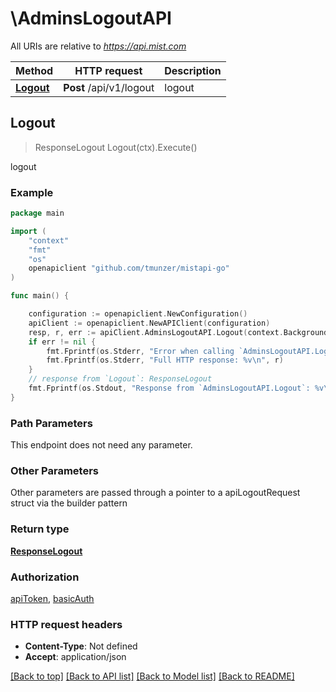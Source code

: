 # \AdminsLogoutAPI

All URIs are relative to *https://api.mist.com*

Method | HTTP request | Description
------------- | ------------- | -------------
[**Logout**](AdminsLogoutAPI.md#Logout) | **Post** /api/v1/logout | logout



## Logout

> ResponseLogout Logout(ctx).Execute()

logout



### Example

```go
package main

import (
	"context"
	"fmt"
	"os"
	openapiclient "github.com/tmunzer/mistapi-go"
)

func main() {

	configuration := openapiclient.NewConfiguration()
	apiClient := openapiclient.NewAPIClient(configuration)
	resp, r, err := apiClient.AdminsLogoutAPI.Logout(context.Background()).Execute()
	if err != nil {
		fmt.Fprintf(os.Stderr, "Error when calling `AdminsLogoutAPI.Logout``: %v\n", err)
		fmt.Fprintf(os.Stderr, "Full HTTP response: %v\n", r)
	}
	// response from `Logout`: ResponseLogout
	fmt.Fprintf(os.Stdout, "Response from `AdminsLogoutAPI.Logout`: %v\n", resp)
}
```

### Path Parameters

This endpoint does not need any parameter.

### Other Parameters

Other parameters are passed through a pointer to a apiLogoutRequest struct via the builder pattern


### Return type

[**ResponseLogout**](ResponseLogout.md)

### Authorization

[apiToken](../README.md#apiToken), [basicAuth](../README.md#basicAuth)

### HTTP request headers

- **Content-Type**: Not defined
- **Accept**: application/json

[[Back to top]](#) [[Back to API list]](../README.md#documentation-for-api-endpoints)
[[Back to Model list]](../README.md#documentation-for-models)
[[Back to README]](../README.md)


